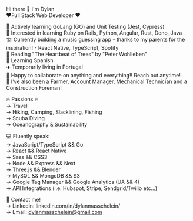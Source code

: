 Hi there 👋 I'm Dylan  
❤️‍ Full Stack Web Developer ❤️‍

🌱 Actively learning GoLang (GO) and Unit Testing (Jest, Cypress)  
📖 Interested in learning Ruby on Rails, Python, Angular, Rust, Deno, Java  
🏗️ Currently building a music guessing app - thanks to my parents for the inspiration! - React Native, TypeScript, Spotify  
📕 Reading "The Heartbeat of Trees" by "Peter Wohlleben"  
🌮 Learning Spanish  
✈️ Temporarily living in Portugal  
👯 Happy to collaborate on anything and everything!! Reach out anytime!  
📜 I've also been a Farmer, Account Manager, Mechanical Technician and a Construction Foreman!  

🔥 Passions 🔥  
-> Travel  
-> Hiking, Camping, Slacklining, Fishing    
-> Scuba Diving   
-> Oceanography & Sustainability  
        
 💻 Fluently speak:    
 -> JavaScript/TypeScript && Go  
 -> React && React Native  
 -> Sass && CSS3    
 -> Node && Express && Next  
 -> Three.js && Blender  
 -> MySQL && MongoDB && S3  
 -> Google Tag Manager && Google Analytics (UA && 4)  
 -> API Integrations (i.e. Hubspot, Stripe, Sendgrid/Twilio etc...)  
  
 📇 Contact me!  
 -> Linkedin: linkedin.com/in/dylanmasschelein/  
 -> Email: dylanmasschelein@gmail.com  

